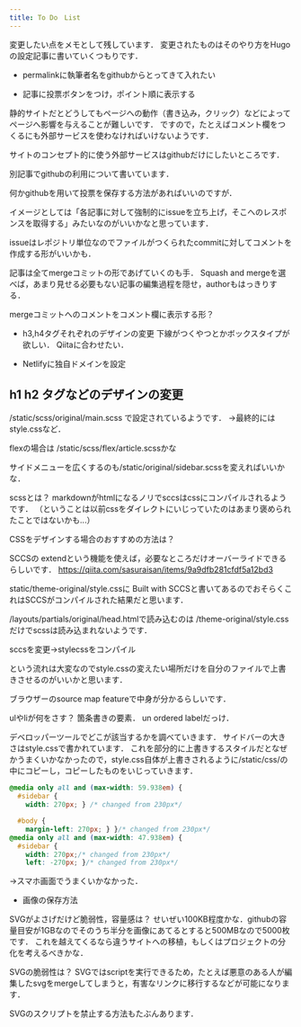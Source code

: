 ```yaml
---
title: To Do　List
---
```


変更したい点をメモとして残しています．
変更されたものはそのやり方をHugoの設定記事に書いていくつもりです．

- permalinkに執筆者名をgithubからとってきて入れたい

- 記事に投票ボタンをつけ，ポイント順に表示する

静的サイトだとどうしてもページへの動作（書き込み，クリック）などによってページへ影響を与えることが難しいです．
ですので，たとえばコメント欄をつくるにも外部サービスを使わなければいけないようです．

サイトのコンセプト的に使う外部サービスはgithubだけにしたいところです．

別記事でgithubの利用について書いています．



何かgithubを用いて投票を保存する方法があればいいのですが．

イメージとしては「各記事に対して強制的にissueを立ち上げ，そこへのレスポンスを取得する」みたいなのがいいかなと思っています．

issueはレポジトリ単位なのでファイルがつくられたcommitに対してコメントを作成する形がいいかも．

記事は全てmergeコミットの形であげていくのも手．
Squash and mergeを選べば，あまり見せる必要もない記事の編集過程を隠せ，authorもはっきりする．

mergeコミットへのコメントをコメント欄に表示する形？

- h3,h4タグそれぞれのデザインの変更
下線がつくやつとかボックスタイプが欲しい．
Qiitaに合わせたい．

- Netlifyに独自ドメインを設定



## h1 h2 タグなどのデザインの変更
/static/scss/original/main.scss
で設定されているようです．
→最終的にはstyle.cssなど．

flexの場合は
/static/scss/flex/article.scssかな

サイドメニューを広くするのも/static/original/sidebar.scssを変えればいいかな．

scssとは？
markdownがhtmlになるノリでsccsはcssにコンパイルされるようです．
（ということは以前cssをダイレクトにいじっていたのはあまり褒められたことではないかも...）


CSSをデザインする場合のおすすめの方法は？

SCCSの
extendという機能を使えば，必要なところだけオーバーライドできるらしいです．
https://qiita.com/sasuraisan/items/9a9dfb281cfdf5a12bd3

static/theme-original/style.cssに
Built with SCCSと書いてあるのでおそらくこれはSCCSがコンパイルされた結果だと思います．

/layouts/partials/original/head.htmlで読み込むのは
/theme-original/style.cssだけでscssは読み込まれないようです．

sccsを変更→stylecssをコンパイル

という流れは大変なのでstyle.cssの変えたい場所だけを自分のファイルで上書きさせるのがいいかと思います．

ブラウザーのsource map featureで中身が分かるらしいです．

ulやliが何をさす？
箇条書きの要素．
un ordered labelだっけ．

デベロッパーツールでどこが該当するかを調べていきます．
サイドバーの大きさはstyle.cssで書かれています．
これを部分的に上書きするスタイルだとなぜかうまくいかなかったので，style.css自体が上書きされるように/static/css/の中にコピーし，コピーしたものをいじっていきます．

```css
@media only all and (max-width: 59.938em) {
  #sidebar {
    width: 270px; } /* changed from 230px*/

  #body {
    margin-left: 270px; } }/* changed from 230px*/
@media only all and (max-width: 47.938em) {
  #sidebar {
    width: 270px;/* changed from 230px*/
    left: -270px; }/* changed from 230px*/
```

→スマホ画面でうまくいかなかった．



- 画像の保存方法

SVGがよさげだけど脆弱性，容量感は？
せいぜい100KB程度かな．githubの容量目安が1GBなのでそのうち半分を画像にあてるとすると500MBなので5000枚です．
これを越えてくるなら違うサイトへの移植，もしくはプロジェクトの分化を考えるべきかな．

SVGの脆弱性は？
SVGではscriptを実行できるため，たとえば悪意のある人が編集したsvgをmergeしてしまうと，有害なリンクに移行するなどが可能になります．

SVGのスクリプトを禁止する方法もたぶんあります．
